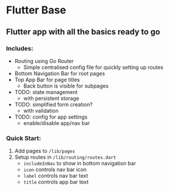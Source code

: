 # Flutter Base
## Flutter app with all the basics ready to go

### Includes:
- Routing using Go Router
    - Simple centralised config file for quickly setting up routes
- Bottom Navigation Bar for root pages
- Top App Bar for page titles
    - Back button is visible for subpages
- TODO: state management
    - with persistent storage
- TODO: simplified form creation?
    - with validation
- TODO: config for app settings
    - enable/disable app/nav bar

### Quick Start:
1. Add pages to `/lib/pages`
2. Setup routes in `/lib/routing/routes.dart`
    - `includeInNav` to show in bottom navigation bar
    - `icon` controls nav bar icon
    - `label` controls nav bar text
    - `title` controls app bar text